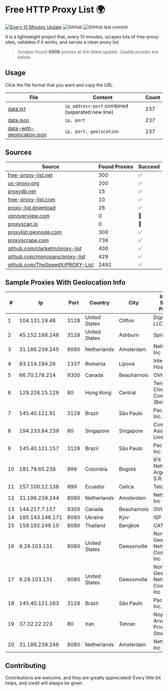 
# Free HTTP Proxy List 🌍

[![Every 10 Minutes Update](https://github.com/mertguvencli/http-proxy-list/actions/workflows/main.yml/badge.svg?branch=main)](https://github.com/mertguvencli/http-proxy-list/actions/workflows/main.yml)
![GitHub](https://img.shields.io/github/license/mertguvencli/http-proxy-list)
![GitHub last commit](https://img.shields.io/github/last-commit/mertguvencli/http-proxy-list)

It is a lightweight project that, every 10 minutes, scrapes lots of free-proxy sites, validates if it works, and serves a clean proxy list.


> Scraper found **4908** proxies at the latest update. Usable proxies are below.

## Usage

Click the file format that you want and copy the URL.


|File|Content|Count|
|----|-------|-----|
|[data.txt](https://raw.githubusercontent.com/mertguvencli/http-proxy-list/main/proxy-list/data.txt)|`ip_address:port` combined (seperated new line)|237|
|[data.json](https://raw.githubusercontent.com/mertguvencli/http-proxy-list/main/proxy-list/data.json)|`ip, port`|237|
|[data-with-geolocation.json](https://raw.githubusercontent.com/mertguvencli/http-proxy-list/main/proxy-list/data-with-geolocation.json)|`ip, port, geolocation`|237|

## Sources

|Source|Found Proxies|Succeed|
|------|-------------|-------|
|[free-proxy-list.net](https://free-proxy-list.net)|300|✅|
|[us-proxy.org](https://www.us-proxy.org)|200|✅|
|[proxydb.net](http://proxydb.net)|15|✅|
|[free-proxy-list.com](https://free-proxy-list.com/?page=&port=&type%5B%5D=http&type%5B%5D=https&up_time=0&search=Search)|10|✅|
|[proxy-list.download](https://www.proxy-list.download/HTTP)|26|✅|
|[vpnoverview.com](https://vpnoverview.com/privacy/anonymous-browsing/free-proxy-servers)|0|🚫|
|[proxyscan.io](https://www.proxyscan.io)|0|🚫|
|[proxylist.geonode.com](https://proxylist.geonode.com/api/proxy-list?limit=300&page=1&sort_by=lastChecked&sort_type=desc&protocols=http,https)|300|✅|
|[proxyscrape.com](https://api.proxyscrape.com/v2/?request=displayproxies&protocol=http&timeout=10000&country=all&ssl=all&anonymity=all)|736|✅|
|[github.com/clarketm/proxy-list](https://raw.githubusercontent.com/clarketm/proxy-list/master/proxy-list-raw.txt)|400|✅|
|[github.com/monosans/proxy-list](https://raw.githubusercontent.com/monosans/proxy-list/main/proxies/http.txt)|429|✅|
|[github.com/TheSpeedX/PROXY-List](https://raw.githubusercontent.com/TheSpeedX/PROXY-List/master/http.txt)|2492|✅|


## Sample Proxies With Geolocation Info

|#|Ip|Port|Country|City|Internet Service Provider|
|-|--|----|-------|----|-------------------------|
|1|104.131.19.48|3128|United States|Clifton|DigitalOcean, LLC|
|2|45.152.188.248|3128|United States|Ashburn|Sprint|
|3|31.186.239.245|8080|Netherlands|Amsterdam|NetSkope Inc|
|4|93.114.194.26|1337|Romania|Lipova|Interkvm Host SRL|
|5|66.70.178.214|9300|Canada|Beauharnois|OVH SAS|
|6|129.226.15.129|80|Hong Kong|Central|Tencent Cloud Computing (Beijing) Co|
|7|145.40.121.91|3128|Brazil|São Paulo|Packet Host, Inc.|
|8|194.233.84.239|80|Singapore|Singapore|Contabo Asia Private Limited|
|9|145.40.121.157|3128|Brazil|São Paulo|Packet Host, Inc.|
|10|181.78.65.238|999|Colombia|Bogotá|IFX Networks Argentina S.R.L|
|11|157.100.12.138|999|Ecuador|Celica|Telconet S.A|
|12|31.186.239.244|8080|Netherlands|Amsterdam|NetSkope Inc|
|13|144.217.7.157|9300|Canada|Beauharnois|OVH SAS|
|14|185.143.146.171|8080|Ukraine|Kyiv|ISP UTELS|
|15|159.192.249.10|8080|Thailand|Bangkok|CAT-BB|
|16|8.29.103.131|8080|United States|Dawsonville|North Georgia Network Cooperative, Inc|
|17|8.29.103.131|8080|United States|Dawsonville|North Georgia Network Cooperative, Inc|
|18|145.40.121.163|3128|Brazil|São Paulo|Packet Host, Inc.|
|19|37.32.22.223|80|Iran|Tehran|Noyan Abr Arvan Co. ( Private Joint Stock)|
|20|31.186.239.246|8080|Netherlands|Amsterdam|NetSkope Inc|



## Contributing

Contributions are welcome, and they are greatly appreciated! Every
little bit helps, and credit will always be given.

